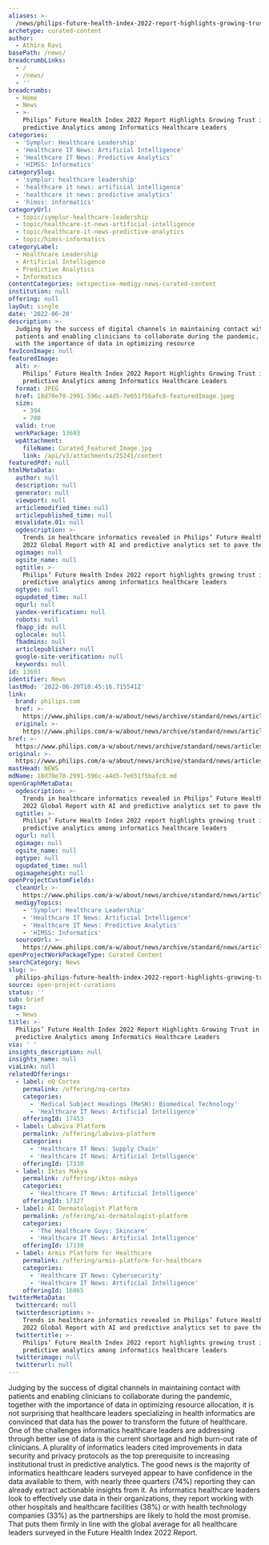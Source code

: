 ```yaml
---
aliases: >-
  /news/philips-future-health-index-2022-report-highlights-growing-trust-in-ai-and-predictive-analytics-among-informatics-healthcare-leaders
archetype: curated-content
author:
  - Athira Ravi
basePath: /news/
breadcrumbLinks:
  - /
  - /news/
  - ''
breadcrumbs:
  - Home
  - News
  - >-
    Philips’ Future Health Index 2022 Report Highlights Growing Trust in AI and
    predictive Analytics among Informatics Healthcare Leaders
categories:
  - 'Symplur: Healthcare Leadership'
  - 'Healthcare IT News: Artificial Intelligence'
  - 'Healthcare IT News: Predictive Analytics'
  - 'HIMSS: Informatics'
categorySlug:
  - 'symplur: healthcare leadership'
  - 'healthcare it news: artificial intelligence'
  - 'healthcare it news: predictive analytics'
  - 'himss: informatics'
categoryUrl:
  - topic/symplur-healthcare-leadership
  - topic/healthcare-it-news-artificial-intelligence
  - topic/healthcare-it-news-predictive-analytics
  - topic/himss-informatics
categoryLabel:
  - Healthcare Leadership
  - Artificial Intelligence
  - Predictive Analytics
  - Informatics
contentCategories: netspective-medigy-news-curated-content
institution: null
offering: null
layOut: single
date: '2022-06-20'
description: >-
  Judging by the success of digital channels in maintaining contact with
  patients and enabling clinicians to collaborate during the pandemic, together
  with the importance of data in optimizing resource 
favIconImage: null
featuredImage:
  alt: >-
    Philips’ Future Health Index 2022 Report Highlights Growing Trust in AI and
    predictive Analytics among Informatics Healthcare Leaders
  format: JPEG
  href: 18d70e70-2991-596c-a4d5-7e651f5bafc8-featuredImage.jpeg
  size:
    - 394
    - 700
  valid: true
  workPackage: 13693
  wpAttachment:
    fileName: Curated_Featured_Image.jpg
    link: /api/v3/attachments/25241/content
featuredPdf: null
htmlMetaData:
  author: null
  description: null
  generator: null
  viewport: null
  articlemodified_time: null
  articlepublished_time: null
  msvalidate.01: null
  ogdescription: >-
    Trends in healthcare informatics revealed in Philips’ Future Health Index
    2022 Global Report with AI and predictive analytics set to pave the way.
  ogimage: null
  ogsite_name: null
  ogtitle: >-
    Philips’ Future Health Index 2022 report highlights growing trust in AI and
    predictive analytics among informatics healthcare leaders
  ogtype: null
  ogupdated_time: null
  ogurl: null
  yandex-verification: null
  robots: null
  fbapp_id: null
  oglocale: null
  fbadmins: null
  articlepublisher: null
  google-site-verification: null
  keywords: null
id: 13693
identifier: News
lastMod: '2022-06-20T10:45:16.715541Z'
link:
  brand: philips.com
  href: >-
    https://www.philips.com/a-w/about/news/archive/standard/news/articles/2022/20220614-philips-future-health-index-2022-report-highlights-growing-trust-in-ai-and-predictive-analytics-among-informatics-healthcare-leaders.html
  original: >-
    https://www.philips.com/a-w/about/news/archive/standard/news/articles/2022/20220614-philips-future-health-index-2022-report-highlights-growing-trust-in-ai-and-predictive-analytics-among-informatics-healthcare-leaders.html
href: >-
  https://www.philips.com/a-w/about/news/archive/standard/news/articles/2022/20220614-philips-future-health-index-2022-report-highlights-growing-trust-in-ai-and-predictive-analytics-among-informatics-healthcare-leaders.html
original: >-
  https://www.philips.com/a-w/about/news/archive/standard/news/articles/2022/20220614-philips-future-health-index-2022-report-highlights-growing-trust-in-ai-and-predictive-analytics-among-informatics-healthcare-leaders.html
mastHead: NEWS
mdName: 18d70e70-2991-596c-a4d5-7e651f5bafc8.md
openGraphMetaData:
  ogdescription: >-
    Trends in healthcare informatics revealed in Philips’ Future Health Index
    2022 Global Report with AI and predictive analytics set to pave the way.
  ogtitle: >-
    Philips’ Future Health Index 2022 report highlights growing trust in AI and
    predictive analytics among informatics healthcare leaders
  ogurl: null
  ogimage: null
  ogsite_name: null
  ogtype: null
  ogupdated_time: null
  ogimageheight: null
openProjectCustomFields:
  cleanUrl: >-
    https://www.philips.com/a-w/about/news/archive/standard/news/articles/2022/20220614-philips-future-health-index-2022-report-highlights-growing-trust-in-ai-and-predictive-analytics-among-informatics-healthcare-leaders.html
  medigyTopics:
    - 'Symplur: Healthcare Leadership'
    - 'Healthcare IT News: Artificial Intelligence'
    - 'Healthcare IT News: Predictive Analytics'
    - 'HIMSS: Informatics'
  sourceUrl: >-
    https://www.philips.com/a-w/about/news/archive/standard/news/articles/2022/20220614-philips-future-health-index-2022-report-highlights-growing-trust-in-ai-and-predictive-analytics-among-informatics-healthcare-leaders.html
openProjectWorkPackageType: Curated Content
searchCategory: News
slug: >-
  philips-philips-future-health-index-2022-report-highlights-growing-trust-in-ai-and-predictive-analytics-among-informatics-healthcare-leaders
source: open-project-curations
status: ''
sub: brief
tags:
  - News
title: >-
  Philips’ Future Health Index 2022 Report Highlights Growing Trust in AI and
  predictive Analytics among Informatics Healthcare Leaders
via: ' '
insights_description: null
insights_name: null
viaLink: null
relatedOfferings:
  - label: nQ Cortex
    permalink: /offering/nq-cortex
    categories:
      - 'Medical Subject Headings (MeSH): Biomedical Technology'
      - 'Healthcare IT News: Artificial Intelligence'
    offeringId: 17453
  - label: Labviva Platform
    permalink: /offering/labviva-platform
    categories:
      - 'Healthcare IT News: Supply Chain'
      - 'Healthcare IT News: Artificial Intelligence'
    offeringId: 17330
  - label: Iktos Makya
    permalink: /offering/iktos-makya
    categories:
      - 'Healthcare IT News: Artificial Intelligence'
    offeringId: 17327
  - label: AI Dermatologist Platform
    permalink: /offering/ai-dermatologist-platform
    categories:
      - 'The Healthcare Guys: Skincare'
      - 'Healthcare IT News: Artificial Intelligence'
    offeringId: 17130
  - label: Armis Platform for Healthcare
    permalink: /offering/armis-platform-for-healthcare
    categories:
      - 'Healthcare IT News: Cybersecurity'
      - 'Healthcare IT News: Artificial Intelligence'
    offeringId: 16865
twitterMetaData:
  twittercard: null
  twitterdescription: >-
    Trends in healthcare informatics revealed in Philips’ Future Health Index
    2022 Global Report with AI and predictive analytics set to pave the way.
  twittertitle: >-
    Philips’ Future Health Index 2022 report highlights growing trust in AI and
    predictive analytics among informatics healthcare leaders
  twitterimage: null
  twitterurl: null
---
```

<p>Judging by the success of digital channels in maintaining contact with patients and enabling clinicians to collaborate during the pandemic, together with the importance of data in optimizing resource allocation, it is not surprising that healthcare leaders specializing in health informatics are convinced that data has the power to transform the future of healthcare.
One of the challenges informatics healthcare leaders are addressing through better use of data is the current shortage and high burn-out rate of clinicians.
A plurality of informatics leaders cited improvements in data security and privacy protocols as the top prerequisite to increasing institutional trust in predictive analytics.
The good news is the majority of informatics healthcare leaders surveyed appear to have confidence in the data available to them, with nearly three quarters (74%) reporting they can already extract actionable insights from it.
As informatics healthcare leaders look to effectively use data in their organizations, they report working with other hospitals and healthcare facilities (38%) or with health technology companies (33%) as the partnerships are likely to hold the most promise.
That puts them firmly in line with the global average for all healthcare leaders surveyed in the Future Health Index 2022 Report.</p>